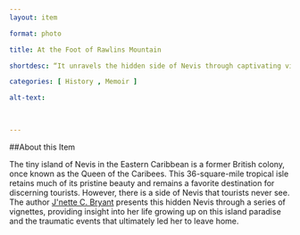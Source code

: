 ```yaml
--- 
layout: item 

format: photo 

title: At the Foot of Rawlins Mountain

shortdesc: “It unravels the hidden side of Nevis through captivating vignettes of the author's upbringing and the events that shaped her departure from the island paradise."

categories: [ History , Memoir ] 

alt-text:  

 

--- 
```


##About this Item 

The tiny island of Nevis in the Eastern Caribbean is a former British colony, once known as the Queen of the Caribees. This 36-square-mile tropical isle retains much of its pristine beauty and remains a favorite destination for discerning tourists. However, there is a side of Nevis that tourists never see. The author [J'nette C. Bryant](https://cfbcworks.github.io/Independence40SKN/people/SKN40_A39.html) presents this hidden Nevis through a series of vignettes, providing insight into her life growing up on this island paradise and the traumatic events that ultimately led her to leave home.
